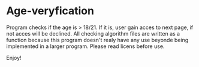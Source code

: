 # Age-veryfication

Program checks if the age is > 18/21. If it is, user gain acces to next page, if not acces will be declined. All checking algorithm files are written as a function because this program doesn't realy have any use beyonde being implemented in a larger program. Please read licens before use. 

Enjoy!
